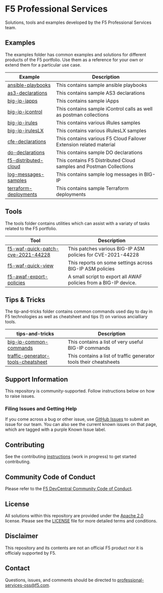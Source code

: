 # F5 Professional Services
Solutions, tools and examples developed by the F5 Professional Services team.

## Examples
The examples folder has common examples and solutions for different products of the F5 portfolio. Use them as a reference for your own or extend them for a particular use case.


| Example                                         | Description |
| ----------------------------------------------- | ----------- |
| [ansible-playbooks](examples/ansible-playbooks)| This contains sample ansible playbooks   |
| [as3-declarations](examples/as3-declarations)| This contains sample AS3 declarations  |
| [big-ip-iapps](examples/big-ip-iapps)| This contains sample iApps |
| [big-ip-icontrol](examples/big-ip-icontrol)| This contains sample iControl calls as well as postman collections |
| [big-ip-irules](examples/big-ip-irules)| This contains various iRules samples |
| [big-ip-irulesLX](examples/big-ip-irulesLX)| This contains various iRulesLX samples  |
| [cfe-declarations](examples/cfe-declarations)| This contains various F5 Cloud Failover Extension related material |
[do-declarations](examples/do-declarations)| This contains sample DO declarations |
| [f5-distributed-cloud](examples/f5-distributed-cloud)| This contains F5 Distributed Cloud samples and Postman Collections |
| [log-messages-samples](examples/log-messages-samples) | This contains sample log messages in BIG-IP |
| [terraform-deployments](examples/terraform-deployments) | This contains sample Terraform deployments |



## Tools
The tools folder contains utilities which can assist with a variaty of tasks related to the F5 portfolio.

| Tool                                         | Description |
| ----------------------------------------------- | ----------- |
| [f5-waf-quick-patch-cve-2021-44228](tools/f5-waf-quick-patch-cve-2021-44228)| This patches various BIG-IP ASM policies for CVE-2021-44228  |
| [f5-waf-quick-view](tools/f5-waf-quick-view)| This reports on some settings across BIG-IP ASM policies  |
| [f5-awaf-export-policies](tools/f5-awaf-export-policies)| A small script to export all AWAF policies from a BIG-IP device. |

## Tips & Tricks
The tip-and-tricks folder contains common commands used day to day in F5 technologies as well as cheatsheet and tips (!) on various ancialliary tools.

| tips-and-tricks                                         | Description |
| ----------------------------------------------- | ----------- |
| [big-ip-common-commands](utils/big-ip-common-commands)| This contains a list of very useful BIG-IP commands  |
| [traffic-generator-tools-cheatsheet](utils/traffic-generator-tools-cheatsheet)| This contains a list of traffic generator tools their cheatsheets |

## Support Information
This repository is community-supported. Follow instructions below on how to raise issues.

### Filing Issues and Getting Help
If you come across a bug or other issue, use [GitHub Issues](https://github.com/f5devcentral/f5-professional-services/issues) to submit an issue for our team. You can also see the current known issues on that page, which are tagged with a purple Known Issue label.

## Contributing
See the contributing [instructions](/CONTRIBUTING.md) (work in progress) to get started contributing.

## Community Code of Conduct
Please refer to the [F5 DevCentral Community Code of Conduct](code_of_conduct.md).

## License
All solutions within this repository are provided under the [Apache 2.0](https://www.apache.org/licenses/LICENSE-2.0) license. Please see the [LICENSE](/LICENSE) file for more detailed terms and conditions.

## Disclaimer
This repository and its contents are not an official F5 product nor it is officialy supported by F5.

## Contact
Questions, issues, and comments should be directed to
[professional-services-oss@f5.com](mailto:professional-services-oss@f5.com).
